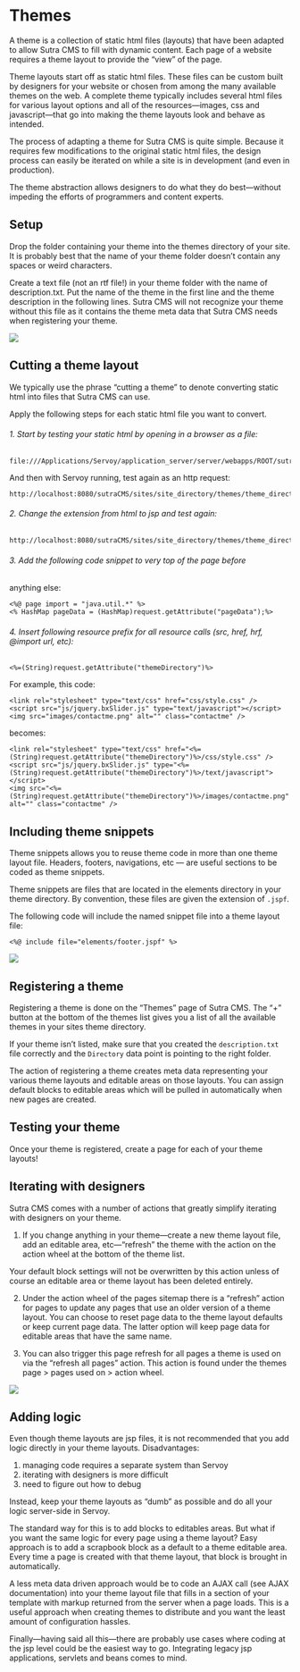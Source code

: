 # Themes

<!-- toc -->

A theme is a collection of static html files (layouts) that have been
adapted to allow Sutra CMS to fill with dynamic content. Each page of a
website requires a theme layout to provide the “view” of the page.

Theme layouts start off as static html files. These files can be custom
built by designers for your website or chosen from among the many
available themes on the web. A complete theme typically includes several
html files for various layout options and all of the resources—images,
css and javascript—that go into making the theme layouts look and behave
as intended.

The process of adapting a theme for Sutra CMS is quite simple. Because
it requires few modifications to the original static html files, the
design process can easily be iterated on while a site is in development
(and even in production).

The theme abstraction allows designers to do what they do best—without
impeding the efforts of programmers and content experts.


## Setup

Drop the folder containing your theme into the themes directory of your
site. It is probably best that the name of your theme folder doesn’t
contain any spaces or weird characters.

Create a text file (not an rtf file!) in your theme folder with the name
of description.txt. Put the name of the theme in the first line and the
theme description in the following lines. Sutra CMS will not recognize
your theme without this file as it contains the theme meta data that
Sutra CMS needs when registering your theme.

![](../assets/theme_description.png)


## Cutting a theme layout

We typically use the phrase “cutting a theme” to denote converting
static html into files that Sutra CMS can use.

Apply the following steps for each static html file you want to convert.

###### 1. Start by testing your static html by opening in a browser as a file:

    file:///Applications/Servoy/application_server/server/webapps/ROOT/sutraCMS/sites/site_directory/themes/theme_directory/index.html

And then with Servoy running, test again as an http request:

    http://localhost:8080/sutraCMS/sites/site_directory/themes/theme_directory/index.html

###### 2. Change the extension from html to jsp and test again:

    http://localhost:8080/sutraCMS/sites/site_directory/themes/theme_directory/index.jsp

###### 3. Add the following code snippet to very top of the page before
anything else:

    <%@ page import = "java.util.*" %>
    <% HashMap pageData = (HashMap)request.getAttribute("pageData");%>

###### 4. Insert following resource prefix for all resource calls (src, href, hrf, @import url, etc):

    <%=(String)request.getAttribute("themeDirectory")%>

For example, this code:

    <link rel="stylesheet" type="text/css" href="css/style.css" />
    <script src="js/jquery.bxSlider.js" type="text/javascript"></script>
    <img src="images/contactme.png" alt="" class="contactme" />

becomes:

    <link rel="stylesheet" type="text/css" href="<%=(String)request.getAttribute("themeDirectory")%>/css/style.css" />
    <script src="js/jquery.bxSlider.js" type="<%=(String)request.getAttribute("themeDirectory")%>/text/javascript"></script>
    <img src="<%=(String)request.getAttribute("themeDirectory")%>/images/contactme.png" alt="" class="contactme" />


## Including theme snippets

Theme snippets allows you to reuse theme code in more than one theme
layout file. Headers, footers, navigations, etc — are useful sections to
be coded as theme snippets.

Theme snippets are files that are located in the elements directory in
your theme directory. By convention, these files are given the extension
of `.jspf`.

The following code will include the named snippet file into a theme
layout file:

    <%@ include file="elements/footer.jspf" %>

![](../assets/theme-element.png)


## Registering a theme

Registering a theme is done on the “Themes” page of Sutra CMS. The “+”
button at the bottom of the themes list gives you a list of all the
available themes in your sites theme directory.

If your theme isn’t listed, make sure that you created the
`description.txt` file correctly and the `Directory` data point is
pointing to the right folder.

The action of registering a theme creates meta data representing your
various theme layouts and editable areas on those layouts. You can
assign default blocks to editable areas which will be pulled in
automatically when new pages are created.


## Testing your theme

Once your theme is registered, create a page for each of your theme
layouts!


## Iterating with designers

Sutra CMS comes with a number of actions that greatly simplify iterating
with designers on your theme.

1. If you change anything in your theme—create a new theme layout file,
add an editable area, etc—“refresh” the theme with the action on the
action wheel at the bottom of the theme list.

Your default block settings will not be overwritten by this action
unless of course an editable area or theme layout has been deleted
entirely.

2. Under the action wheel of the pages sitemap there is a “refresh”
action for pages to update any pages that use an older version of a
theme layout. You can choose to reset page data to the theme layout
defaults or keep current page data. The latter option will keep page
data for editable areas that have the same name.

3. You can also trigger this page refresh for all pages a theme is used
on via the “refresh all pages” action. This action is found under the
themes page &gt; pages used on &gt; action wheel.

![](../assets/theme-registry.png)


## Adding logic

Even though theme layouts are jsp files, it is not recommended that you
add logic directly in your theme layouts. Disadvantages:

1.  managing code requires a separate system than Servoy
2.  iterating with designers is more difficult
3.  need to figure out how to debug

Instead, keep your theme layouts as “dumb” as possible and do all your
logic server-side in Servoy.

The standard way for this is to add blocks to editables areas. But what
if you want the same logic for every page using a theme layout? Easy
approach is to add a scrapbook block as a default to a theme editable
area. Every time a page is created with that theme layout, that block is
brought in automatically.

A less meta data driven approach would be to code an AJAX call (see AJAX
documentation) into your theme layout file that fills in a section of
your template with markup returned from the server when a page loads.
This is a useful approach when creating themes to distribute and you
want the least amount of configuration hassles.

Finally—having said all this—there are probably use cases where coding
at the jsp level could be the easiest way to go. Integrating legacy jsp
applications, servlets and beans comes to mind.